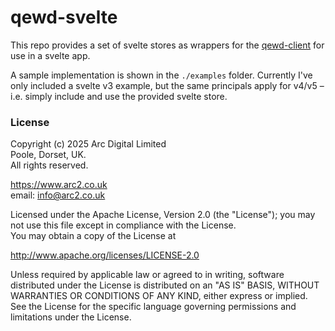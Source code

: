# qewd-svelte
This repo provides a set of svelte stores as wrappers for the  [qewd-client](https://github.com/robtweed/qewd-client/) for use in a svelte app.


A sample implementation is shown in the `./examples` folder. Currently I've only included a svelte v3 example, but the same principals apply for v4/v5 – i.e. simply include and use the provided svelte store.

### License
Copyright (c) 2025 Arc Digital Limited  
Poole, Dorset, UK.  
All rights reserved.

https://www.arc2.co.uk  
email: info@arc2.co.uk

Licensed under the Apache License, Version 2.0 (the "License"); you may not use this file except in compliance with the License.  
You may obtain a copy of the License at

  http://www.apache.org/licenses/LICENSE-2.0   

Unless required by applicable law or agreed to in writing, software distributed under the License is distributed on an "AS IS" BASIS, WITHOUT WARRANTIES OR CONDITIONS OF ANY KIND, either express or implied. See the License for the specific language governing permissions and limitations under the License.
